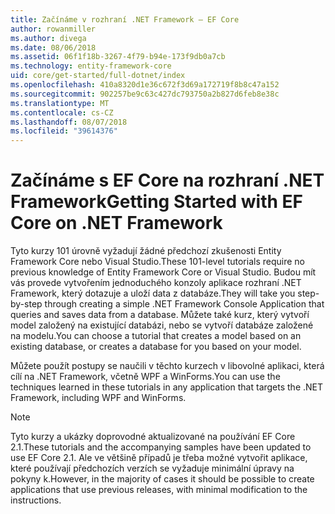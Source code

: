 ```yaml
---
title: Začínáme v rozhraní .NET Framework – EF Core
author: rowanmiller
ms.author: divega
ms.date: 08/06/2018
ms.assetid: 06f1f18b-3267-4f79-b94e-173f9db0a7cb
ms.technology: entity-framework-core
uid: core/get-started/full-dotnet/index
ms.openlocfilehash: 410a8320d1e36c672f3d69a172719f8b8c47a152
ms.sourcegitcommit: 902257be9c63c427dc793750a2b827d6feb8e38c
ms.translationtype: MT
ms.contentlocale: cs-CZ
ms.lasthandoff: 08/07/2018
ms.locfileid: "39614376"
---
```

# <a name="getting-started-with-ef-core-on-net-framework"></a><span data-ttu-id="d003f-102">Začínáme s EF Core na rozhraní .NET Framework</span><span class="sxs-lookup"><span data-stu-id="d003f-102">Getting Started with EF Core on .NET Framework</span></span>

<span data-ttu-id="d003f-103">Tyto kurzy 101 úrovně vyžadují žádné předchozí zkušenosti Entity Framework Core nebo Visual Studio.</span><span class="sxs-lookup"><span data-stu-id="d003f-103">These 101-level tutorials require no previous knowledge of Entity Framework Core or Visual Studio.</span></span> <span data-ttu-id="d003f-104">Budou mít vás provede vytvořením jednoduchého konzoly aplikace rozhraní .NET Framework, který dotazuje a uloží data z databáze.</span><span class="sxs-lookup"><span data-stu-id="d003f-104">They will take you step-by-step through creating a simple .NET Framework Console Application that queries and saves data from a database.</span></span> <span data-ttu-id="d003f-105">Můžete také kurz, který vytvoří model založený na existující databázi, nebo se vytvoří databáze založené na modelu.</span><span class="sxs-lookup"><span data-stu-id="d003f-105">You can choose a tutorial that creates a model based on an existing database, or creates a database for you based on your model.</span></span>

<span data-ttu-id="d003f-106">Můžete použít postupy se naučili v těchto kurzech v libovolné aplikaci, která cílí na .NET Framework, včetně WPF a WinForms.</span><span class="sxs-lookup"><span data-stu-id="d003f-106">You can use the techniques learned in these tutorials in any application that targets the .NET Framework, including WPF and WinForms.</span></span>

> [!NOTE]  
> <span data-ttu-id="d003f-107">Tyto kurzy a ukázky doprovodné aktualizované na používání EF Core 2.1.</span><span class="sxs-lookup"><span data-stu-id="d003f-107">These tutorials and the accompanying samples have been updated to use EF Core 2.1.</span></span> <span data-ttu-id="d003f-108">Ale ve většině případů je třeba možné vytvořit aplikace, které používají předchozích verzích se vyžaduje minimální úpravy na pokyny k.</span><span class="sxs-lookup"><span data-stu-id="d003f-108">However, in the majority of cases it should be possible to create applications that use previous releases, with minimal modification to the instructions.</span></span>
